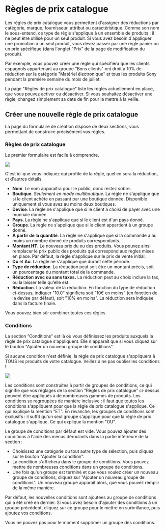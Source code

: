 # Règles de prix catalogue

Les règles de prix catalogue vous permettent d'assigner des réductions par catégorie, marque, fournisseur, attribut ou caractéristique. Comme son nom le sous-entend, ce type de règle s'applique à un ensemble de produits ; il ne peut être utilisé pour un seul produit. Si vous avez besoin d'appliquer une promotion à un seul produit, vous devez passer par une règle panier ou un prix spécifique (dans l'onglet "Prix" de la page de modification du produit).

Par exemple, vous pouvez créer une règle qui spécifiera que les clients espagnols appartenant au groupe "Bons clients" ont droit à 10% de réduction sur la catégorie "Matériel électronique" et tous les produits Sony pendant la première semaine du mois de juillet.

La page "Règles de prix catalogue" liste les règles actuellement en place, que vous pouvez activer ou désactiver. Si vous souhaitez désactiver une règle, changez simplement sa date de fin pour la mettre à la veille.

## Créer une nouvelle règle de prix catalogue <a href="reglesdeprixcatalogue-creerunenouvelleregledeprixcatalogue" id="reglesdeprixcatalogue-creerunenouvelleregledeprixcatalogue"></a>

La page du formulaire de création dispose de deux sections, vous permettant de construire précisément vos règles.

### Règles de prix catalogue <a href="reglesdeprixcatalogue-reglesdeprixcatalogue.1" id="reglesdeprixcatalogue-reglesdeprixcatalogue.1"></a>

Le premier formulaire est facile à comprendre.

![](../../../../.gitbook/assets/52298241.png)

C'est ici que vous indiquez qui profite de la règle, quel en sera la réduction, et d'autres détails.

* **Nom**. Le nom apparaîtra pour le public, donc restez sobre.
* **Boutique**. _Seulement en mode multiboutique_. La règle ne s'applique que si le client achète en passant par une boutique donnée. Disponible uniquement si vous avez au moins deux boutiques.
* **Devise**. La règle ne s'applique que si le client a choisi de payer avec une monnaie donnée.
* **Pays**. La règle ne s'applique que si le client est d'un pays donné.
* **Groupe**. La règle ne s'applique que si le client appartient à un groupe donné.
* **À partir de la quantité**. La règle ne s'applique que si la commande a au moins un nombre donné de produits correspondants.
* **Montant HT**. Le nouveau prix du ou des produits. Vous pouvez ainsi remplacer le prix public des produits qui correspond aux règles mises en place. Par défaut, la règle s'applique sur le prix de vente initial.
* **Du** et **Au**. La règle ne s'applique que durant cette période.
* **Type de réduction**. La réduction peut soit être un montant précis, soit un pourcentage du montant total de la commande.
* **Réduction avec ou sans taxes.** La réduction peut au choix inclure la tax, ou la laisser telle qu'elle est.
* **Réduction**. La valeur de la réduction. En fonction du type de réduction ci-dessus, indiquer "10.0" signifiera soit "10€ en moins" (en fonction de la devise par défaut), soit "10% en moins". La réduction sera indiquée dans la facture finale.

Vous pouvez bien sûr combiner toutes ces règles.

### Conditions <a href="reglesdeprixcatalogue-conditions" id="reglesdeprixcatalogue-conditions"></a>

La section "Conditions" est là où vous définissez les produits auxquels la règle de prix catalogue s'appliquent. Elle n'apparaît que si vous cliquez sur le bouton "Ajouter un nouveau groupe de conditions".

Si aucune condition n'est définie, la règle de prix catalogue s'appliquera à TOUS les produits de votre catalogue. Veillez à ne pas oublier les conditions !

![](../../../../.gitbook/assets/52298242.png)

Les conditions sont construites à partir de groupes de conditions, ce qui signifie que vos réglages de la section "Règles de prix catalogue" ci-dessus peuvent être appliqués à de nombreuses gammes de produits. Les conditions se regroupées de manière inclusive : il faut que toutes les conditions s'appliquent pour que la règle de prix catalogue s'applique. Ce qui explique la mention "ET". En revanche, les groupes de conditions sont exclusifs : il suffit qu'un seul groupe s'applique pour que la règle de prix catalogue s'applique. Ce qui explique la mention "OU".

Le groupe de conditions par défaut est vide. Vous pouvez ajouter des conditions à l'aide des menus déroulants dans la partie inférieure de la section :

* Choisissez une catégorie ou tout autre type de sélection, puis cliquez sur le bouton "Ajouter la condition".
* La condition s'affichera dans le groupe de conditions. Vous pouvez mettre de nombreuses conditions dans un groupe de conditions.
* Une fois qu'un groupe est terminé et que vous voulez créer un nouveau groupe de conditions, cliquez sur "Ajouter un nouveau groupe de conditions". Un nouveau groupe apparaît alors, que vous pouvez remplir de la même manière.

Par défaut, les nouvelles conditions sont ajoutées au groupe de conditions qui a été créé en dernier. Si vous avez besoin d'ajouter des conditions à un groupe précédent, cliquez sur ce groupe pour le mettre en surbrillance, puis ajoutez vos conditions.

Vous ne pouvez pas pour le moment supprimer un groupe des conditions.

